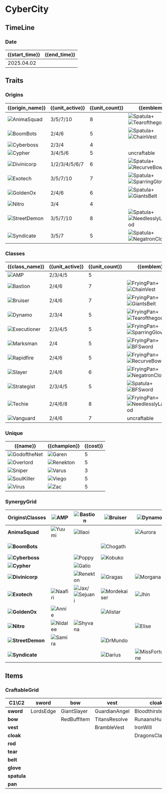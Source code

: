 # CyberCity

## TimeLine
### Date
| {{start_time}} | {{end_time}} |
| -              | -            |
| 2025.04.02     |              |

## Traits
### Origins
| {{origin_name}}                                         | {{unit_active}} | {{unit_count}} | {{emblem}}                                                                                                          | {{desc}} |
| -                                                       | -               | -              | -                                                                                                                   | -        |
| ![AnimaSquad](../tfttraits/icon/set14/AnimaSquad.svg)   | 3/5/7/10        | 8              | ![Spatula](../tftitems/icon/set14/Spatula.png)+![Tearofthegoddess](../tftitems/icon/set14/Tearofthegoddess.png)     |          |
| ![BoomBots](../tfttraits/icon/set14/BoomBots.svg)       | 2/4/6           | 5              | ![Spatula](../tftitems/icon/set14/Spatula.png)+![ChainVest](../tftitems/icon/set14/ChainVest.png)                   |          |
| ![Cyberboss](../tfttraits/icon/set14/Cyberboss.svg)     | 2/3/4           | 4              |                                                                                                                     |          |
| ![Cypher](../tfttraits/icon/set14/Cypher.svg)           | 3/4/5/6         | 5              | uncraftable                                                                                                         |          |
| ![Divinicorp](../tfttraits/icon/set14/Divinicorp.svg)   | 1/2/3/4/5/6/7   | 6              | ![Spatula](../tftitems/icon/set14/Spatula.png)+![RecurveBow](../tftitems/icon/set14/RecurveBow.png)                 |          |
| ![Exotech](../tfttraits/icon/set14/Exotech.svg)         | 3/5/7/10        | 7              | ![Spatula](../tftitems/icon/set14/Spatula.png)+![SparringGloves](../tftitems/icon/set14/SparringGloves.png)         |          |
| ![GoldenOx](../tfttraits/icon/set14/GoldenOx.svg)       | 2/4/6           | 6              | ![Spatula](../tftitems/icon/set14/Spatula.png)+![GiantsBelt](../tftitems/icon/set14/GiantsBelt.png)                 |          |
| ![Nitro](../tfttraits/icon/set14/Nitro.svg)             | 3/4             | 4              |                                                                                                                     |          |
| ![StreetDemon](../tfttraits/icon/set14/StreetDemon.svg) | 3/5/7/10        | 8              | ![Spatula](../tftitems/icon/set14/Spatula.png)+![NeedlesslyLargeRod](../tftitems/icon/set14/NeedlesslyLargeRod.png) |          |
| ![Syndicate](../tfttraits/icon/set14/Syndicate.svg)     | 3/5/7           | 5              | ![Spatula](../tftitems/icon/set14/Spatula.png)+![NegatronCloak](../tftitems/icon/set14/NegatronCloak.png)           |          |

### Classes
| {{class_name}}                                          | {{unit_active}} | {{unit_count}} | {{emblem}}                                                                                                              | {{desc}} |
| -                                                       | -               | -              | -                                                                                                                       | -        |
| ![AMP](../tfttraits/icon/set14/AMP.svg)                 | 2/3/4/5         | 5              |                                                                                                                         |          |
| ![Bastion](../tfttraits/icon/set14/Bastion.svg)         | 2/4/6           | 7              | ![FryingPan](../tftitems/icon/set14/FryingPan.png)+![ChainVest](../tftitems/icon/set14/ChainVest.png)                   |          |
| ![Bruiser](../tfttraits/icon/set14/Bruiser.svg)         | 2/4/6           | 7              | ![FryingPan](../tftitems/icon/set14/FryingPan.png)+![GiantsBelt](../tftitems/icon/set14/GiantsBelt.png)                 |          |
| ![Dynamo](../tfttraits/icon/set14/Dynamo.svg)           | 2/3/4           | 5              | ![FryingPan](../tftitems/icon/set14/FryingPan.png)+![Tearofthegoddess](../tftitems/icon/set14/Tearofthegoddess.png)     |          |
| ![Executioner](../tfttraits/icon/set14/Executioner.svg) | 2/3/4/5         | 5              | ![FryingPan](../tftitems/icon/set14/FryingPan.png)+![SparringGloves](../tftitems/icon/set14/SparringGloves.png)         |          |
| ![Marksman](../tfttraits/icon/set14/Marksman.svg)       | 2/4             | 5              | ![FryingPan](../tftitems/icon/set14/FryingPan.png)+![BFSword](../tftitems/icon/set14/BFSword.png)                       |          |
| ![Rapidfire](../tfttraits/icon/set14/Rapidfire.svg)     | 2/4/6           | 5              | ![FryingPan](../tftitems/icon/set14/FryingPan.png)+![RecurveBow](../tftitems/icon/set14/RecurveBow.png)                 |          |
| ![Slayer](../tfttraits/icon/set14/Slayer.svg)           | 2/4/6           | 6              | ![FryingPan](../tftitems/icon/set14/FryingPan.png)+![NegatronCloak](../tftitems/icon/set14/NegatronCloak.png)           |          |
| ![Strategist](../tfttraits/icon/set14/Strategist.svg)   | 2/3/4/5         | 5              | ![Spatula](../tftitems/icon/set14/Spatula.png)+![BFSword](../tftitems/icon/set14/BFSword.png)                           |          |
| ![Techie](../tfttraits/icon/set14/Techie.svg)           | 2/4/6/8         | 8              | ![FryingPan](../tftitems/icon/set14/FryingPan.png)+![NeedlesslyLargeRod](../tftitems/icon/set14/NeedlesslyLargeRod.png) |          |
| ![Vanguard](../tfttraits/icon/set14/Vanguard.svg)       | 2/4/6           | 7              | uncraftable                                                                                                             |          |

### Unique
| {{name}}                                                | {{champion}}                                         | {{cost}} |
| -                                                       | -                                                    | -        |
| ![GodoftheNet](../tfttraits/icon/set14/GodoftheNet.svg) | ![Garen](../tftchampions/icon/set14/Garen.jpg)       | 5        |
| ![Overlord](../tfttraits/icon/set14/Overlord.svg)       | ![Renekton](../tftchampions/icon/set14/Renekton.jpg) | 5        |
| ![Sniper](../tfttraits/icon/set14/Sniper.svg)           | ![Varus](../tftchampions/icon/set14/Varus.jpg)       | 3        |
| ![SoulKiller](../tfttraits/icon/set14/SoulKiller.svg)   | ![Viego](../tftchampions/icon/set14/Viego.jpg)       | 5        |
| ![Virus](../tfttraits/icon/set14/Virus.svg)             | ![Zac](../tftchampions/icon/set14/Zac.jpg)           | 5        |

### SynergyGrid
| ****Origins\Classes****                                     | **![AMP](../tfttraits/icon/set14/AMP.svg)**        | **![Bastion](../tfttraits/icon/set14/Bastion.svg)**                                           | **![Bruiser](../tfttraits/icon/set14/Bruiser.svg)**        | **![Dynamo](../tfttraits/icon/set14/Dynamo.svg)**          | **![Executioner](../tfttraits/icon/set14/Executioner.svg)** | **![Marksman](../tfttraits/icon/set14/Marksman.svg)** | **![Rapidfire](../tfttraits/icon/set14/Rapidfire.svg)**    | **![Slayer](../tfttraits/icon/set14/Slayer.svg)**    | **![Strategist](../tfttraits/icon/set14/Strategist.svg)**                                   | **![Techie](../tfttraits/icon/set14/Techie.svg)**                                           | **![Vanguard](../tfttraits/icon/set14/Vanguard.svg)**                                         |
| -                                                           | -                                                  | -                                                                                             | -                                                          | -                                                          | -                                                           | -                                                     | -                                                          | -                                                    | -                                                                                           | -                                                                                           | -                                                                                             |
| **AnimaSquad**                                              | ![Yuumi](../tftchampions/icon/set14/Yuumi.jpg)     | ![Illaoi](../tftchampions/icon/set14/Illaoi.jpg)                                              |                                                            | ![Aurora](../tftchampions/icon/set14/Aurora.jpg)           |                                                             | ![Xayah](../tftchampions/icon/set14/Xayah.jpg)        |                                                            | ![Vayne](../tftchampions/icon/set14/Vayne.jpg)       | ![Yuumi](../tftchampions/icon/set14/Yuumi.jpg)                                              | ![Seraphine](../tftchampions/icon/set14/Seraphine.jpg)                                      | ![Leona](../tftchampions/icon/set14/Leona.jpg)/![Sylas](../tftchampions/icon/set14/Sylas.jpg) |
| **![BoomBots](../tfttraits/icon/set14/BoomBots.svg)**       |                                                    |                                                                                               | ![Chogath](../tftchampions/icon/set14/Chogath.jpg)         |                                                            | ![Urgot](../tftchampions/icon/set14/Urgot.jpg)              |                                                       | ![KogMaw](../tftchampions/icon/set14/KogMaw.jpg)           |                                                      |                                                                                             | ![Fiddlesticks](../tftchampions/icon/set14/Fiddlesticks.jpg)                                | ![Skarner](../tftchampions/icon/set14/Skarner.jpg)                                            |
| **![Cyberboss](../tfttraits/icon/set14/Cyberboss.svg)**     |                                                    | ![Poppy](../tftchampions/icon/set14/Poppy.jpg)                                                | ![Kobuko](../tftchampions/icon/set14/Kobuko.jpg)           |                                                            |                                                             |                                                       |                                                            |                                                      | ![Ziggs](../tftchampions/icon/set14/Ziggs.jpg)                                              | ![Veigar](../tftchampions/icon/set14/Veigar.jpg)                                            |                                                                                               |
| **![Cypher](../tfttraits/icon/set14/Cypher.svg)**           |                                                    | ![Galio](../tftchampions/icon/set14/Galio.jpg)                                                |                                                            |                                                            |                                                             |                                                       | ![Draven](../tftchampions/icon/set14/Draven.jpg)           | ![Zed](../tftchampions/icon/set14/Zed.jpg)           | ![Leblanc](../tftchampions/icon/set14/Leblanc.jpg)                                          |                                                                                             | ![Vi](../tftchampions/icon/set14/Vi.jpg)                                                      |
| **![Divinicorp](../tfttraits/icon/set14/Divinicorp.svg)**   |                                                    | ![Renekton](../tftchampions/icon/set14/Renekton.jpg)                                          | ![Gragas](../tftchampions/icon/set14/Gragas.jpg)           | ![Morgana](../tftchampions/icon/set14/Morgana.jpg)         | ![Vex](../tftchampions/icon/set14/Vex.jpg)                  |                                                       |                                                            | ![Senna](../tftchampions/icon/set14/Senna.jpg)       |                                                                                             |                                                                                             | ![Rhaast](../tftchampions/icon/set14/Rhaast.jpg)                                              |
| **![Exotech](../tfttraits/icon/set14/Exotech.svg)**         | ![Naafiri](../tftchampions/icon/set14/Naafiri.jpg) | ![Jax](../tftchampions/icon/set14/Jax.jpg)/![Sejuani](../tftchampions/icon/set14/Sejuani.jpg) | ![Mordekaiser](../tftchampions/icon/set14/Mordekaiser.jpg) | ![Jhin](../tftchampions/icon/set14/Jhin.jpg)               | ![Varus](../tftchampions/icon/set14/Varus.jpg)              | ![Jhin](../tftchampions/icon/set14/Jhin.jpg)          | ![Zeri](../tftchampions/icon/set14/Zeri.jpg)               |                                                      |                                                                                             | ![Mordekaiser](../tftchampions/icon/set14/Mordekaiser.jpg)                                  |                                                                                               |
| **![GoldenOx](../tfttraits/icon/set14/GoldenOx.svg)**       | ![Annie](../tftchampions/icon/set14/Annie.jpg)     |                                                                                               | ![Alistar](../tftchampions/icon/set14/Alistar.jpg)         |                                                            | ![Graves](../tftchampions/icon/set14/Graves.jpg)            | ![Aphelios](../tftchampions/icon/set14/Aphelios.jpg)  |                                                            | ![JarvanIV](../tftchampions/icon/set14/JarvanIV.jpg) |                                                                                             | ![Viego](../tftchampions/icon/set14/Viego.jpg)                                              | ![JarvanIV](../tftchampions/icon/set14/JarvanIV.jpg)                                          |
| **![Nitro](../tfttraits/icon/set14/Nitro.svg)**             | ![Nidalee](../tftchampions/icon/set14/Nidalee.jpg) | ![Shyvana](../tftchampions/icon/set14/Shyvana.jpg)                                            |                                                            | ![Elise](../tftchampions/icon/set14/Elise.jpg)             |                                                             | ![Kindred](../tftchampions/icon/set14/Kindred.jpg)    | ![Kindred](../tftchampions/icon/set14/Kindred.jpg)         |                                                      |                                                                                             | ![Shyvana](../tftchampions/icon/set14/Shyvana.jpg)                                          |                                                                                               |
| **![StreetDemon](../tfttraits/icon/set14/StreetDemon.svg)** | ![Samira](../tftchampions/icon/set14/Samira.jpg)   |                                                                                               | ![DrMundo](../tftchampions/icon/set14/DrMundo.jpg)         |                                                            | ![Rengar](../tftchampions/icon/set14/Rengar.jpg)            | ![Jinx](../tftchampions/icon/set14/Jinx.jpg)          |                                                            | ![DrMundo](../tftchampions/icon/set14/DrMundo.jpg)   | ![Ekko](../tftchampions/icon/set14/Ekko.jpg)/![Neeko](../tftchampions/icon/set14/Neeko.jpg) | ![Brand](../tftchampions/icon/set14/Brand.jpg)/![Zyra](../tftchampions/icon/set14/Zyra.jpg) |                                                                                               |
| **![Syndicate](../tfttraits/icon/set14/Syndicate.svg)**     |                                                    |                                                                                               | ![Darius](../tftchampions/icon/set14/Darius.jpg)           | ![MissFortune](../tftchampions/icon/set14/MissFortune.jpg) |                                                             |                                                       | ![TwistedFate](../tftchampions/icon/set14/TwistedFate.jpg) | ![Shaco](../tftchampions/icon/set14/Shaco.jpg)       |                                                                                             |                                                                                             | ![Braum](../tftchampions/icon/set14/Braum.jpg)                                                |

## Items
### CraftableGrid
| ****C1\C2**** | **sword** | **bow**     | **vest**      | **cloak**        | **rod**           | **tear**      | **belt**       | **glove**      | **spatula**       | **pan**           |
| -             | -         | -           | -             | -                | -                 | -             | -              | -              | -                 | -                 |
| **sword**     | LordsEdge | GiantSlayer | GuardianAngel | Bloodthirster    | HextechGunblade   | SpearofShojin | SteraksGage    | InfinityEdge   | StrategistEmblem  | MarksmanEmblem    |
| **bow**       |           | RedBuffItem | TitansResolve | RunaansHurricane | GuinsoosRageblade | VoidStaff     | NashorsTooth   | LastWhisper    | DivinicorpEmblem  | RapidfireEmblem   |
| **vest**      |           |             | BrambleVest   | IronWill         | Crownguard        | Fimbulwinter  | SunfireCape    | SteadfastHeart | BoomBotsEmblem    | BastionEmblem     |
| **cloak**     |           |             |               | DragonsClaw      | IonicSpark        | AdaptiveHelm  | Evenshroud     | Quicksilver    | SyndicateEmblem   | SlayerEmblem      |
| **rod**       |           |             |               |                  | RabadonsDeathcap  | LudensEcho    | Morellonomicon | ArcaneGauntlet | StreetDemonEmblem | TechieEmblem      |
| **tear**      |           |             |               |                  |                   | BlueSentinel  | Redemption     | HandofJustice  | AnimaSquadEmblem  | DynamoEmblem      |
| **belt**      |           |             |               |                  |                   |               | WarmogsArmor   | Guardbreaker   | GoldenOxEmblem    | BruiserEmblem     |
| **glove**     |           |             |               |                  |                   |               |                | ThiefsGloves   | ExotechEmblem     | ExecutionerEmblem |
| **spatula**   |           |             |               |                  |                   |               |                |                | ForceofNature     | TacticiansCape    |
| **pan**       |           |             |               |                  |                   |               |                |                |                   | TacticiansShield  |
